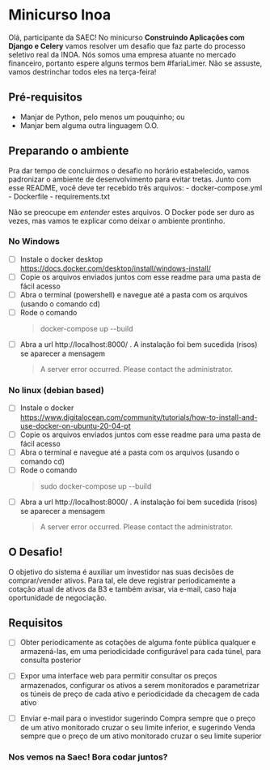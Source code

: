 # Minicurso Inoa 
Olá, participante da SAEC! 
No minicurso **Construindo Aplicações com Django e Celery** vamos resolver um desafio que faz parte do processo seletivo real da INOA. Nós somos uma empresa atuante no mercado financeiro, portanto espere alguns termos bem #fariaLimer. Não se assuste, vamos destrinchar todos eles na terça-feira! 
 
## Pré-requisitos
	 
- Manjar de Python, pelo menos um pouquinho; ou 
- Manjar bem alguma outra linguagem O.O. 


## Preparando o ambiente

Pra dar tempo de concluirmos o desafio no horário estabelecido, vamos padronizar o ambiente de desenvolvimento para evitar tretas. Junto com esse README, você deve ter recebido três arquivos:
	- docker-compose.yml 
	- Dockerfile
	- requirements.txt

Não se preocupe em _entender_ estes arquivos. O Docker pode ser duro as vezes, mas vamos te explicar como deixar o ambiente prontinho. 

### No Windows 

- [ ] Instale o docker desktop https://docs.docker.com/desktop/install/windows-install/
- [ ] Copie os arquivos enviados juntos com esse readme para uma pasta de fácil acesso 
- [ ] Abra o terminal (powershell) e navegue até a pasta com os arquivos (usando o comando cd) 
- [ ] Rode o comando  
	 > docker-compose up --build
- [ ] Abra a url http://localhost:8000/ . A instalação foi bem sucedida (risos) se aparecer a mensagem	
	 > A server error occurred.  Please contact the administrator.

### No linux (debian based) 
- [ ] Instale o docker https://www.digitalocean.com/community/tutorials/how-to-install-and-use-docker-on-ubuntu-20-04-pt
- [ ] Copie os arquivos enviados juntos com esse readme para uma pasta de fácil acesso 
- [ ] Abra o terminal  e navegue até a pasta com os arquivos (usando o comando cd) 
- [ ] Rode o comando  
	 > sudo docker-compose up --build
- [ ] Abra a url http://localhost:8000/ . A instalação foi bem sucedida (risos) se aparecer a mensagem	
	 > A server error occurred.  Please contact the administrator.

## O Desafio! 

O objetivo do sistema é auxiliar um investidor nas suas decisões de comprar/vender ativos. Para tal, ele deve registrar periodicamente a cotação atual de ativos da B3 e também avisar, via e-mail, caso haja oportunidade de negociação. 

## Requisitos 

- [ ] Obter periodicamente as cotações de alguma fonte pública qualquer e armazená-las, em uma periodicidade configurável para cada túnel, para consulta posterior

- [ ] Expor uma interface web para permitir consultar os preços armazenados, configurar os ativos a serem monitorados e parametrizar os túneis de preço de cada ativo e periodicidade da checagem de cada ativo

- [ ] Enviar e-mail para o investidor sugerindo Compra sempre que o preço de um ativo monitorado cruzar o seu limite inferior, e sugerindo Venda sempre que o preço de um ativo monitorado cruzar o seu limite superior

### Nos vemos na Saec!  Bora codar juntos?  
